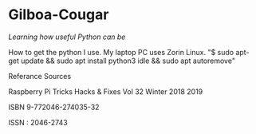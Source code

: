 # Gilboa-Cougar
_Learning how useful Python can be_

How to get the python I use. My laptop PC uses Zorin Linux.
"$ sudo apt-get update && sudo apt install python3 idle && sudo apt autoremove"

Referance Sources

Raspberry Pi Tricks Hacks & Fixes Vol 32 Winter 2018 2019

ISBN 9-772046-274035-32

ISSN : 2046-2743

